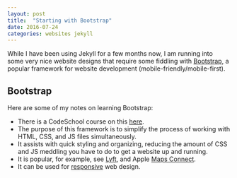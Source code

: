 ```yaml
---
layout: post
title:  "Starting with Bootstrap"
date: 2016-07-24
categories: websites jekyll 
---
```


While I have been using Jekyll for a few months now, I am running into some very nice website designs that require some fiddling with [Bootstrap](http://getbootstrap.com), a popular framework for website development (mobile-friendly/mobile-first).

## Bootstrap

Here are some of my notes on learning Bootstrap:

* There is a CodeSchool course on this [here](http://campus.codeschool.com/courses/blasting-off-with-bootstrap/).
* The purpose of this framework is to simplify the process of working with HTML, CSS, and JS files simultaneously.
* It assists with quick styling and organizing, reducing the amount of CSS and JS meddling you have to do to get a website up and running.
* It is popular, for example, see [Lyft](http://www.lyft.com), and Apple [Maps Connect](https://mapsconnect.apple.com).
* It can be used for [responsive](https://en.wikipedia.org/wiki/Responsive_web_design) web design.

